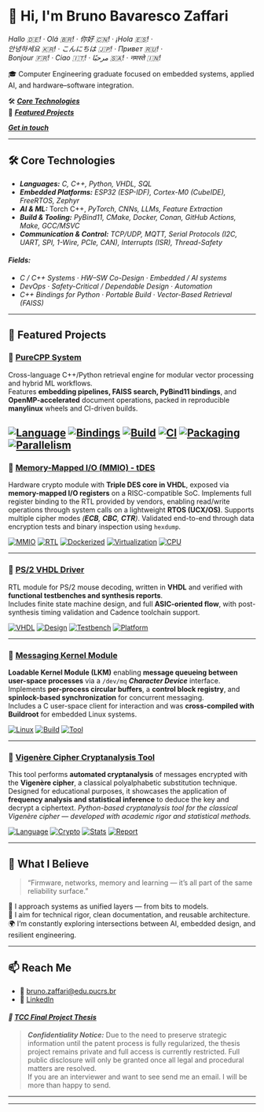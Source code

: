 # 👋 Hi, I'm Bruno Bavaresco Zaffari
*Hallo 🇩🇪! · Olá 🇧🇷! · 你好 🇨🇳! · ¡Hola 🇪🇸! ·*  \
*안녕하세요 🇰🇷! · こんにちは 🇯🇵! · Привет 🇷🇺! ·* \
*Bonjour 🇫🇷! · Ciao 🇮🇹! · مرحبًا 🇸🇦! · नमस्ते 🇮🇳!*

🎓 Computer Engineering graduate focused on embedded systems, applied AI, and hardware–software integration. 


🛠️ [***Core Technologies***](#%EF%B8%8F-core-technologies) \
💼 [***Featured Projects***](#-featured-projects)

[***Get in touch***](#-what-i-believe)
  
---

## 🛠️ Core Technologies

- ***Languages:*** *C, C++, Python, VHDL, SQL*
- ***Embedded Platforms:***  *ESP32 (ESP-IDF), Cortex-M0 (CubeIDE), FreeRTOS, Zephyr*
- ***AI & ML:*** Torch C++, *PyTorch, CNNs, LLMs, Feature Extraction*
- ***Build & Tooling:*** *PyBind11, CMake, Docker, Conan, GitHub Actions, Make, GCC/MSVC*
- ***Communication & Control:*** *TCP/UDP, MQTT, Serial Protocols (I2C, UART, SPI, 1-Wire, PCIe, CAN), Interrupts (ISR), Thread-Safety*
  
####  ***Fields:***
 - *C / C++ Systems* · *HW–SW Co-Design*  · *Embedded / AI systems*  
 - *DevOps* · *Safety-Critical / Dependable Design*  ·  *Automation*
 - *C++ Bindings for Python*  ·  *Portable Build*  ·  *Vector-Based Retrieval (FAISS)*


---
## 💼 Featured Projects


### 🔹 [PureCPP System](https://github.com/bbzaffari/purecpp_sp)
Cross-language C++/Python retrieval engine for modular vector processing and hybrid ML workflows.  
Features **embedding pipelines, FAISS search, PyBind11 bindings**, and **OpenMP-accelerated** document operations, packed in reproducible **manylinux** wheels and CI-driven builds.

[![Language](https://img.shields.io/badge/Language-C++20-blue)]()
[![Bindings](https://img.shields.io/badge/Bindings-PyBind11-brightgreen)]()
[![Build](https://img.shields.io/badge/Build-CMake-blue)]()
[![CI](https://img.shields.io/badge/CI-GitHub%20Actions-purple)]()
[![Packaging](https://img.shields.io/badge/Wheels-manylinux-critical)]()
[![Parallelism](https://img.shields.io/badge/Parallel-OpenMP-blueviolet)]()
---

### 🔹 [Memory-Mapped I/O (MMIO) - tDES](https://github.com/bbzaffari/MMIO-tripleDes-VHDL-core)

Hardware crypto module with **Triple DES core in VHDL**, exposed via **memory-mapped I/O registers** on a RISC-compatible SoC.
Implements full register binding to the RTL provided by vendors, enabling read/write operations through system calls on a lightweight **RTOS (UCX/OS)**.
Supports multiple cipher modes *(**ECB**, **CBC**, **CTR**)*.
Validated end-to-end through data encryption tests and binary inspection using `hexdump`.

[![MMIO](https://img.shields.io/badge/Interface-MMIO-orange)]()
[![RTL](https://img.shields.io/badge/Core-VHDL-green)]()
[![Dockerized](https://img.shields.io/badge/Environment-Docker--Ready-2496ED?logo=docker&logoColor=white)]()
[![Virtualization](https://img.shields.io/badge/Virtualization-HW%2FSW-lightgrey.svg)]()
[![CPU](https://img.shields.io/badge/CPU-RISC%20Architecture-informational)]()



---
### 🔹 [PS/2 VHDL Driver](https://github.com/bbzaffari/Driver-PS2-Mouse)
RTL module for PS/2 mouse decoding, written in **VHDL** and verified with **functional testbenches and synthesis reports**.  
Includes finite state machine design, and full **ASIC-oriented flow**, with post-synthesis timing validation and Cadence toolchain support.

[![VHDL](https://img.shields.io/badge/Language-VHDL-yellow)]()
[![Design](https://img.shields.io/badge/Flow-ASIC%20Synthesis-critical)]()
[![Testbench](https://img.shields.io/badge/Verification-Testbench-blue)]()
[![Platform](https://img.shields.io/badge/Tools-Cadence-brightgreen)]()


---

### 🔹 [Messaging Kernel Module](https://github.com/bbzaffari/Messaging-Kernel-Module)  
**Loadable Kernel Module (LKM)** enabling **message queueing between user-space processes** via a `/dev/mq` ***Character Device*** interface.  
Implements **per-process circular buffers**, a **control block registry**, and **spinlock-based synchronization** for concurrent messaging.  
Includes a C user-space client for interaction and was **cross-compiled with Buildroot** for embedded Linux systems.

[![Linux](https://img.shields.io/badge/Kernel-Linux-black)]()
[![Build](https://img.shields.io/badge/Build-Cross--compiled-blueviolet)]()
[![Tool](https://img.shields.io/badge/Tool-Buildroot-informational)]()


---
### 🔹 [Vigenère Cipher Cryptanalysis Tool](https://github.com/bbzaffari/VigenereDecryptor)

This tool performs **automated cryptanalysis** of messages encrypted with the **Vigenère cipher**, a classical polyalphabetic substitution technique.  
Designed for educational purposes, it showcases the application of **frequency analysis and statistical inference** to deduce the key and decrypt a ciphertext. *Python-based cryptanalysis tool for the classical Vigenère cipher — developed with academic rigor and statistical methods.*

[![Language](https://img.shields.io/badge/Language-Python-blue)]()
[![Crypto](https://img.shields.io/badge/Focus-Cryptanalysis-critical)]()
[![Stats](https://img.shields.io/badge/Analysis-χ²%20%7C%20IC%20%7C%20Kasiski-informational)]()
[![Report](https://img.shields.io/badge/Format-IEEE--style--Report-lightgrey)]()

---

## 🧠 What I Believe

> “Firmware, networks, memory and learning — it’s all part of the same reliability surface.”

🧩 I approach systems as unified layers — from bits to models.  
📐 I aim for technical rigor, clean documentation, and reusable architecture.  
🌍 I’m constantly exploring intersections between AI, embedded design, and resilient engineering.

---

## 📫 Reach Me

- 📧 bruno.zaffari@edu.pucrs.br  
- 💼 [LinkedIn](https://www.linkedin.com/in/bruno-bavaresco-zaffari)  
#### ***📄 [TCC Final Project Thesis](https://github.com/bbzaffari/TCC-Final-Project-Thesis)***
  > ***Confidentiality Notice:*** Due to the need to preserve strategic information until the patent process is fully regularized, the thesis project remains private and full access is currently restricted. 
  > Full public disclosure will only be granted once all legal and procedural matters are resolved.\
  > If you are an interviewer and want to see send me an email. I will be more than happy to send.

---
---
